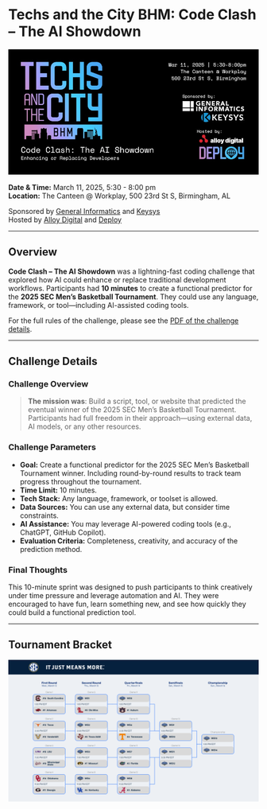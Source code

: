 # Techs and the City BHM: Code Clash – The AI Showdown

![Techs and the City BHM - Code Clash: The AI Showdown](./assets/event-flyer.jpeg)

**Date & Time:** March 11, 2025, 5:30 - 8:00 pm  
**Location:** The Canteen @ Workplay, 500 23rd St S, Birmingham, AL  

Sponsored by [General Informatics](https://geninf.com/) and [Keysys](https://keysys.io/)  
Hosted by [Alloy Digital](https://alloy.digital/) and [Deploy](https://deployalloy.com/)

---

## Overview

**Code Clash – The AI Showdown** was a lightning-fast coding challenge that explored how AI could enhance or replace traditional development workflows. Participants had **10 minutes** to create a functional predictor for the **2025 SEC Men’s Basketball Tournament**. They could use any language, framework, or tool—including AI-assisted coding tools.


For the full rules of the challenge, please see the [PDF of the challenge details](./TECHS%20AND%20THE%20CITY%20PRESENTS_%20%20Code%20Clash%20-%20The%20AI%20Showdown.pdf).

---

## Challenge Details

### Challenge Overview
> **The mission was**: Build a script, tool, or website that predicted the eventual winner of the 2025 SEC Men’s Basketball Tournament. Participants had full freedom in their approach—using external data, AI models, or any other resources.  

### Challenge Parameters
- **Goal:** Create a functional predictor for the 2025 SEC Men’s Basketball Tournament winner. Including round-by-round results to track team progress throughout the tournament.
- **Time Limit:** 10 minutes.
- **Tech Stack:** Any language, framework, or toolset is allowed.
- **Data Sources:** You can use any external data, but consider time constraints.
- **AI Assistance:** You may leverage AI-powered coding tools (e.g., ChatGPT, GitHub Copilot).
- **Evaluation Criteria:** Completeness, creativity, and accuracy of the prediction method.

### Final Thoughts
This 10-minute sprint was designed to push participants to think creatively under time pressure and leverage automation and AI. They were encouraged to have fun, learn something new, and see how quickly they could build a functional prediction tool.

---

## Tournament Bracket

![2025 SEC Men’s Basketball Championship Bracket](./assets/sec-bracket.png)
